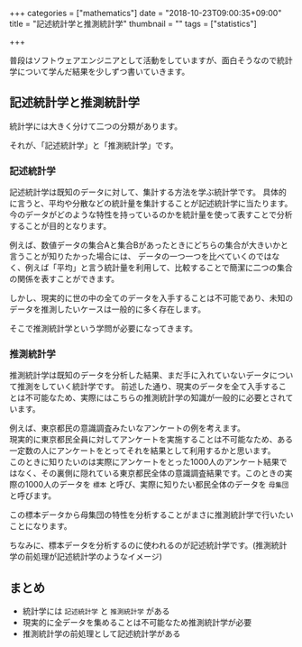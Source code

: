 +++
categories = ["mathematics"]
date = "2018-10-23T09:00:35+09:00"
title = "記述統計学と推測統計学"
thumbnail = ""
tags = ["statistics"]

+++

普段はソフトウェアエンジニアとして活動をしていますが、面白そうなので統計学について学んだ結果を少しずつ書いていきます。

## 記述統計学と推測統計学

統計学には大きく分けて二つの分類があります。

それが、「記述統計学」と「推測統計学」です。

### 記述統計学

記述統計学は既知のデータに対して、集計する方法を学ぶ統計学です。
具体的に言うと、平均や分散などの統計量を集計することが記述統計学に当たります。\
今のデータがどのような特性を持っているのかを統計量を使って表すことで分析することが目的となります。

例えば、数値データの集合Aと集合Bがあったときにどちらの集合が大きいかと言うことが知りたかった場合には、
データの一つ一つを比べていくのではなく、例えば「平均」と言う統計量を利用して、比較することで簡潔に二つの集合の関係を表すことができます。

しかし、現実的に世の中の全てのデータを入手することは不可能であり、未知のデータを推測したいケースは一般的に多く存在します。

そこで推測統計学という学問が必要になってきます。

### 推測統計学

推測統計学は既知のデータを分析した結果、まだ手に入れていないデータについて推測をしていく統計学です。
前述した通り、現実のデータを全て入手することは不可能なため、実際にはこちらの推測統計学の知識が一般的に必要とされています。

例えば、東京都民の意識調査みたいなアンケートの例を考えます。\
現実的に東京都民全員に対してアンケートを実施することは不可能なため、ある一定数の人にアンケートをとってそれを結果として利用するかと思います。\
このときに知りたいのは実際にアンケートをとった1000人のアンケート結果ではなく、その裏側に隠れている東京都民全体の意識調査結果です。このときの実際の1000人のデータを `標本` と呼び、実際に知りたい都民全体のデータを `母集団` と呼びます。

この標本データから母集団の特性を分析することがまさに推測統計学で行いたいことになります。

ちなみに、標本データを分析するのに使われるのが記述統計学です。(推測統計学の前処理が記述統計学のようなイメージ)

## まとめ

* 統計学には `記述統計学` と `推測統計学` がある
* 現実的に全データを集めることは不可能なため推測統計学が必要
* 推測統計学の前処理として記述統計学がある
